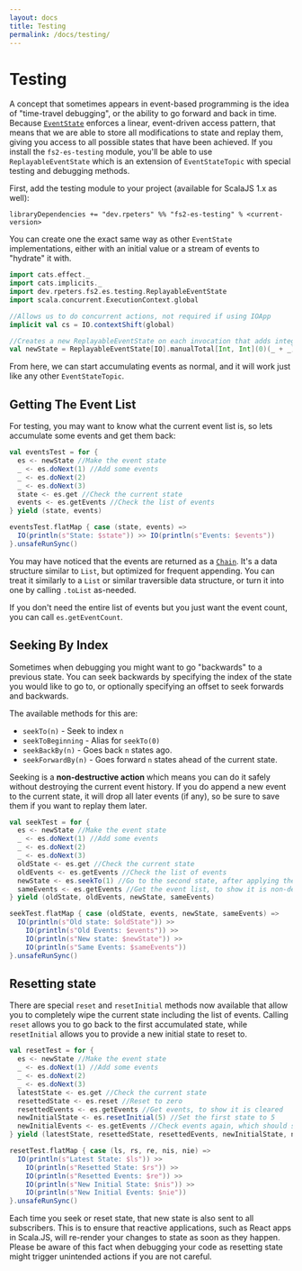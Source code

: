 ```yaml
---
layout: docs
title: Testing
permalink: /docs/testing/
---
```

# Testing
A concept that sometimes appears in event-based programming is the idea of "time-travel debugging", or the ability to go forward and back in time.
Because [`EventState`](eventstate.md) enforces a linear, event-driven access pattern, that means that we are able to store all modifications to state and replay them, giving you access to all possible states that have been achieved.
If you install the `fs2-es-testing` module, you'll be able to use `ReplayableEventState` which is an extension of `EventStateTopic` with special testing and debugging methods.

First, add the testing module to your project (available for ScalaJS 1.x as well):
```
libraryDependencies += "dev.rpeters" %% "fs2-es-testing" % <current-version>
```

You can create one the exact same way as other `EventState` implementations, either with an initial value or a stream of events to "hydrate" it with.
```scala mdoc:silent
import cats.effect._
import cats.implicits._
import dev.rpeters.fs2.es.testing.ReplayableEventState
import scala.concurrent.ExecutionContext.global

//Allows us to do concurrent actions, not required if using IOApp
implicit val cs = IO.contextShift(global)

//Creates a new ReplayableEventState on each invocation that adds integers to state
val newState = ReplayableEventState[IO].manualTotal[Int, Int](0)(_ + _)
```

From here, we can start accumulating events as normal, and it will work just like any other `EventStateTopic`.

## Getting The Event List
For testing, you may want to know what the current event list is, so lets accumulate some events and get them back:
```scala mdoc:silent
val eventsTest = for {
  es <- newState //Make the event state
  _ <- es.doNext(1) //Add some events
  _ <- es.doNext(2)
  _ <- es.doNext(3)
  state <- es.get //Check the current state
  events <- es.getEvents //Check the list of events
} yield (state, events)
```
```scala mdoc
eventsTest.flatMap { case (state, events) =>
  IO(println(s"State: $state")) >> IO(println(s"Events: $events"))
}.unsafeRunSync()
```

You may have noticed that the events are returned as a [`Chain`](https://typelevel.org/cats/datatypes/chain.html).
It's a data structure similar to `List`, but optimized for frequent appending.
You can treat it similarly to a `List` or similar traversible data structure, or turn it into one by calling `.toList` as-needed.

If you don't need the entire list of events but you just want the event count, you can call `es.getEventCount`.

## Seeking By Index
Sometimes when debugging you might want to go "backwards" to a previous state.
You can seek backwards by specifying the index of the state you would like to go to, or optionally specifying an offset to seek forwards and backwards.

The available methods for this are:
* `seekTo(n)` - Seek to index `n`
* `seekToBeginning` - Alias for `seekTo(0)`
* `seekBackBy(n)` - Goes back `n` states ago.
* `seekForwardBy(n)` - Goes forward `n` states ahead of the current state.

Seeking is a **non-destructive action** which means you can do it safely without destroying the current event history.
If you do append a new event to the current state, it will drop all later events (if any), so be sure to save them if you want to replay them later.

```scala mdoc:silent
val seekTest = for {
  es <- newState //Make the event state
  _ <- es.doNext(1) //Add some events
  _ <- es.doNext(2)
  _ <- es.doNext(3)
  oldState <- es.get //Check the current state
  oldEvents <- es.getEvents //Check the list of events
  newState <- es.seekTo(1) //Go to the second state, after applying the first event (1)
  sameEvents <- es.getEvents //Get the event list, to show it is non-destructive
} yield (oldState, oldEvents, newState, sameEvents)
```
```scala mdoc
seekTest.flatMap { case (oldState, events, newState, sameEvents) =>
  IO(println(s"Old state: $oldState")) >>
    IO(println(s"Old Events: $events")) >>
    IO(println(s"New state: $newState")) >>
    IO(println(s"Same Events: $sameEvents"))
}.unsafeRunSync()
```

## Resetting state
There are special `reset` and `resetInitial` methods now available that allow you to completely wipe the current state including the list of events.
Calling `reset` allows you to go back to the first accumulated state, while `resetInitial` allows you to provide a new initial state to reset to.

```scala mdoc:silent
val resetTest = for {
  es <- newState //Make the event state
  _ <- es.doNext(1) //Add some events
  _ <- es.doNext(2)
  _ <- es.doNext(3)
  latestState <- es.get //Check the current state
  resettedState <- es.reset //Reset to zero
  resettedEvents <- es.getEvents //Get events, to show it is cleared
  newInitialState <- es.resetInitial(5) //Set the first state to 5
  newInitialEvents <- es.getEvents //Check events again, which should still be empty
} yield (latestState, resettedState, resettedEvents, newInitialState, newInitialEvents)
```
```scala mdoc
resetTest.flatMap { case (ls, rs, re, nis, nie) =>
  IO(println(s"Latest State: $ls")) >>
    IO(println(s"Resetted State: $rs")) >>
    IO(println(s"Resetted Events: $re")) >>
    IO(println(s"New Initial State: $nis")) >>
    IO(println(s"New Initial Events: $nie"))
}.unsafeRunSync()
```

Each time you seek or reset state, that new state is also sent to all subscribers.
This is to ensure that reactive applications, such as React apps in Scala.JS, will re-render your changes to state as soon as they happen.
Please be aware of this fact when debugging your code as resetting state might trigger unintended actions if you are not careful.
